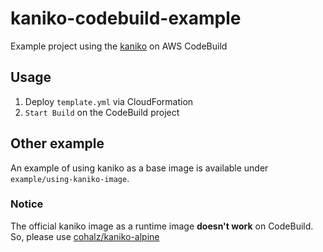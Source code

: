 # kaniko-codebuild-example

Example project using the [kaniko](https://github.com/GoogleContainerTools/kaniko) on AWS CodeBuild

## Usage

1. Deploy `template.yml` via CloudFormation
2. `Start Build` on the CodeBuild project

## Other example

An example of using kaniko as a base image is available under `example/using-kaniko-image`.

### Notice
The official kaniko image as a runtime image **doesn't work** on CodeBuild.
So, please use [cohalz/kaniko-alpine](https://hub.docker.com/r/cohalz/kaniko-alpine)

